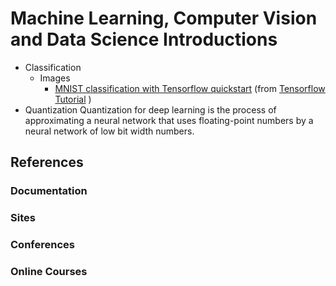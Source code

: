 ﻿# Machine Learning, Computer Vision and Data Science Introductions 
* Classification
  * Images  
    * [MNIST classification with Tensorflow quickstart](./classification/MNIST_classification_with_tensorflow_quickstart.ipynb) (from [Tensorflow Tutorial](https://www.tensorflow.org/tutorials/quickstart/beginner) )
* Quantization
  Quantization for deep learning is the process of approximating a neural network that uses floating-point numbers by a neural network of low bit width numbers.
## References

### Documentation

### Sites

### Conferences

### Online Courses
